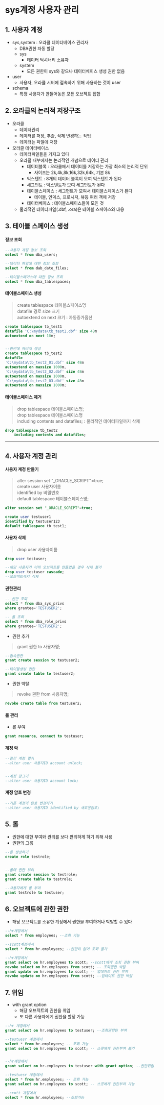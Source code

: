 # sys계정 사용자 관리
## 1. 사용자 계정
- sys,system : 오라클 데이터베이스 관리자
  - DBA권한 자동 할당
  - sys
    - 데이터 딕셔너리 소유자
  - system
    - 모든 권한이 sys와 같으나 데이터베이스 생성 권한 없음
- user
  - 사용자, 오라클 서버에 접속하기 위해 사용하는 것이 user
- schema
  - 특정 사용자가 만들어놓은 모든 오브젝트 집합

## 2. 오라클의 논리적 저장구조
- 오라클
  - 데이터관리
  - 데이터를 저장, 추출, 삭제 변경하는 작업
  - 데이터는 파일에 저장
- 오라클 데이터베이스
  - 데이터파일들을 가지고 있다
  - 오라클 내부에서는 논리적인 개념으로 데이터 관리
    - 데이터블록 : 오라클에서 데이터를 저장하는 가장 최소의 논리적 단위
      - 사이즈는 2k,4k,8k,16k,32k,64k, 기본 8k
    - 익스텐트 : 8개의 데이터 블록이 모여 익스텐트가 된다
    - 세그먼트 : 익스텐트가 모여 세그먼트가 된다
    - 테이블스페이스 : 세그먼트가 모여서 테이블스페이스가 된다
      - 테이블, 인덱스, 프로시저, 뷰등 여러 객체 저장
    - 데이터베이스 : 테이블스페이스들이 모인 것
  - 물리적인 데이터파일(.dbf, .ora)은 테이블 스페이스와 대응

## 3. 테이블 스페이스 생성
#### 정보 조회   

```sql
--사용자 계정 정보 조회
select * from dba_users;

--데이터 파일에 대한 정보 조회
select * from dab_date_files;

--테이블스페이스에 대한 정보 조회
select * from dba_tablespaces;
```

#### 테이블스페이스 생성   
> create tablespace 테이블스페이스명   
> datafile 경로 size 크기   
> autoextend on next 크기 : 자동증가옵션   

```sql
create tablespace tb_test1
datafile 'C:\mydata\tb_test1.dbf' size 48m
autoextend on next 10m;


--한번에 여러개 생성
create tablespace tb_test2
datafile 
'C:\mydata\tb_test2_01.dbf' size 48m
autoextend on maxsize 1000m,
'C:\mydata\tb_test2_02.dbf' size 48m
autoextend on maxsize 1000m,
'C:\mydata\tb_test2_03.dbf' size 48m
autoextend on maxsize 1000m;
```

#### 테이블스페이스 제거   
> drop tablespace 테이블스페이스명;   
> drop tablespace 테이블스페이스명   
> including contents and datafiles; : 물리적인 데이터파일까지 삭제   

```sql
drop tablespace tb_test2
    including contents and datafiles;
```


***

## 4. 사용자 계정 관리
#### 사용자 계정 만들기
> alter session set "_ORACLE_SCRIPT"=true;   
> create user 사용자이름   
> identified by 비밀번호   
> default tablespace 테이블스페이스명;

```sql
alter session set "_ORACLE_SCRIPT"=true;

create user testuser1
identified by testuser123
default tablespace tb_test1;

```

#### 사용자 삭제
> drop user 사용자이름   

```sql
drop user testuser;

--해당 사용자가 이미 오브젝트를 만들었을 경우 삭제 불가
drop user testuser cascade;
--오브젝트까지 삭제
```

#### 권한관리
```sql
-- 권한 조회
select * from dba_sys_privs
where grantee='TESTUSER2';

-- 롤 조회
select * from dba_role_privs
where grantee='TESTUSER2';
```

- 권한 추가   
> grant 권한 to 사용자명;   

```sql
--접속권한
grant create session to testuser2;

--테이블생성 권한
grant create table to testuser2;
```

- 권한 박탈   
> revoke 권한 from 사용자명;   

```sql
revoke create table from testuser2;
```

#### 롤 관리
- 롤 부여   
```sql
grant resource, connect to testuser;
```

#### 계정 락
```sql
--잠긴 계정 열기
--alter user 사용자ID account unlock;


--계정 잠그기
--alter user 사용자ID account lock;
```

#### 계정 암호 변경
```sql
--기존 계정의 암호 변경하기
--alter user 사용자ID identified by 새로운암호;
```

## 5. 롤
- 권한에 대한 부여와 관리를 보다 편리하게 하기 위해 사용
- 권한의 그룹   

```sql
--롤 생성하기
create role testrole;


--롤에 권한 부여
grant create session to testrole;
grant create table to testrole;

--사용자에게 롤 부여
grant testrole to testuser;
```

## 6. 오브젝트에 관한 권한
- 해당 오브젝트를 소유한 계정에서 권한을 부여하거나 박탈할 수 있다   

```sql
--hr계정에서
select * from employees; --조회 가능

--scott계정에서
select * from hr.employees; --권한이 없어 조회 불가

--hr계정에서
grant select on hr.employees to scott; --scott에게 조회 권한 부여
revoke select on hr.employees from scott; -- 조회권한 박탈
grant update on hr.employees to scott; -- 업데이트 권한 부여
revoke update on hr.employees from scott; --업테이트 권한 박탈

```

## 7. 위임
- with grant option
  - 해당 오브젝트의 권한을 위임
  - 또 다른 사용자에게 권한을 할당 가능   

```sql
--hr 계정에서
grant select on hr.employees to testuser; --조회권한만 부여

--testuesr 계정에서
select * from hr.employees; -- 조회 가능
grant select on hr.employees to scott; -- 스콧에게 권한부여 불가


--hr계정에서
grant select on hr.employees to testuser with grant option; --권한위임

--testuesr 계정에서
select * from hr.employees; -- 조회 가능
grant select on hr.employees to scott; -- 스콧에게 권한부여 가능

--scott 계정에서
select * from hr.employees; --조회가능

```
